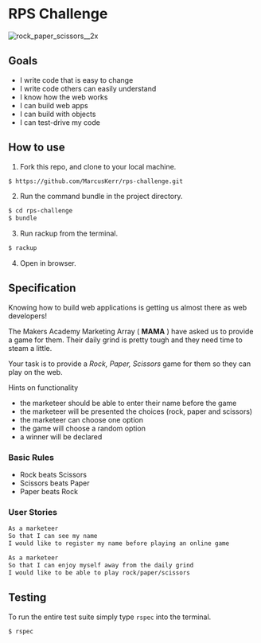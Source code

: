 # RPS Challenge

![rock_paper_scissors__2x](https://user-images.githubusercontent.com/15127871/46911495-49ac5280-cf55-11e8-9564-5977bdbbdfe0.png)

## Goals

- I write code that is easy to change
- I write code others can easily understand
- I know how the web works
- I can build web apps
- I can build with objects
- I can test-drive my code

## How to use

1. Fork this repo, and clone to your local machine.

```sh
$ https://github.com/MarcusKerr/rps-challenge.git
```

2. Run the command bundle in the project directory.

```sh
$ cd rps-challenge
$ bundle
```

3. Run rackup from the terminal.

```sh
$ rackup
```

4. Open in browser.

## Specification

Knowing how to build web applications is getting us almost there as web developers!

The Makers Academy Marketing Array ( **MAMA** ) have asked us to provide a game for them. Their daily grind is pretty tough and they need time to steam a little.

Your task is to provide a _Rock, Paper, Scissors_ game for them so they can play on the web.

Hints on functionality

- the marketeer should be able to enter their name before the game
- the marketeer will be presented the choices (rock, paper and scissors)
- the marketeer can choose one option
- the game will choose a random option
- a winner will be declared

### Basic Rules

- Rock beats Scissors
- Scissors beats Paper
- Paper beats Rock

### User Stories

```sh
As a marketeer
So that I can see my name
I would like to register my name before playing an online game

As a marketeer
So that I can enjoy myself away from the daily grind
I would like to be able to play rock/paper/scissors
```

## Testing

To run the entire test suite simply type `rspec` into the terminal.

``` sh
$ rspec
```